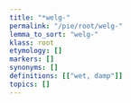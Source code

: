 ```yaml
---
title: "*welg-"
permalink: "/pie/root/welg-"
lemma_to_sort: "welg-"
klass: root
etymology: []
markers: []
synonyms: []
definitions: [["wet, damp"]]
topics: []
---
```

